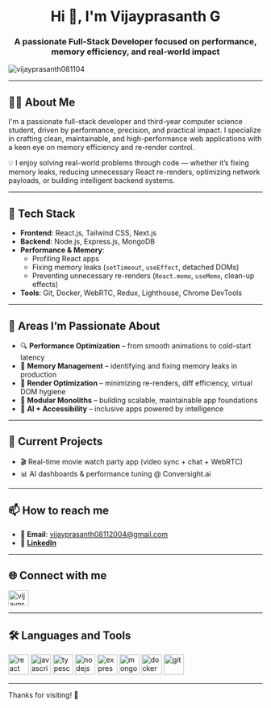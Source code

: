 <h1 align="center">Hi 👋, I'm Vijayprasanth G</h1>
<h3 align="center">A passionate Full-Stack Developer focused on performance, memory efficiency, and real-world impact</h3>

<p align="left"> <img src="https://komarev.com/ghpvc/?username=vijayprasanth081104&label=Profile%20views&color=0e75b6&style=flat" alt="vijayprasanth081104" /> </p>

---

## 👨‍💻 About Me

I'm a passionate full-stack developer and third-year computer science student, driven by performance, precision, and practical impact. I specialize in crafting clean, maintainable, and high-performance web applications with a keen eye on memory efficiency and re-render control.

💡 I enjoy solving real-world problems through code — whether it’s fixing memory leaks, reducing unnecessary React re-renders, optimizing network payloads, or building intelligent backend systems.

---

## 🚀 Tech Stack

- **Frontend**: React.js, Tailwind CSS, Next.js  
- **Backend**: Node.js, Express.js, MongoDB  
- **Performance & Memory**:
  - Profiling React apps  
  - Fixing memory leaks (`setTimeout`, `useEffect`, detached DOMs)  
  - Preventing unnecessary re-renders (`React.memo`, `useMemo`, clean-up effects)  
- **Tools**: Git, Docker, WebRTC, Redux, Lighthouse, Chrome DevTools

---

## 🧠 Areas I’m Passionate About

- 🔍 **Performance Optimization** – from smooth animations to cold-start latency  
- 🧼 **Memory Management** – identifying and fixing memory leaks in production  
- 🔁 **Render Optimization** – minimizing re-renders, diff efficiency, virtual DOM hygiene  
- 🧩 **Modular Monoliths** – building scalable, maintainable app foundations  
- 🧠 **AI + Accessibility** – inclusive apps powered by intelligence

---

## 🔭 Current Projects

- 🎬 Real-time movie watch party app (video sync + chat + WebRTC)  
- 📊 AI dashboards & performance tuning @ Conversight.ai

---

## 📫 How to reach me

- 📧 **Email**: vijayprasanth08112004@gmail.com  
- 💼 [**LinkedIn**](https://www.linkedin.com/in/vijayprasanth-g-65a804267/)

---

## 🌐 Connect with me

<p align="left">
<a href="https://www.linkedin.com/in/vijayprasanth-g-65a804267/" target="blank">
  <img align="center" src="https://raw.githubusercontent.com/rahuldkjain/github-profile-readme-generator/master/src/images/icons/Social/linked-in-alt.svg" alt="vijayprasanth g" height="30" width="40" />
</a>
</p>

---

## 🛠️ Languages and Tools

<p align="left">
  <img src="https://cdn.jsdelivr.net/gh/devicons/devicon/icons/react/react-original.svg" alt="react" width="40" height="40"/>
  <img src="https://cdn.jsdelivr.net/gh/devicons/devicon/icons/javascript/javascript-original.svg" alt="javascript" width="40" height="40"/>
  <img src="https://cdn.jsdelivr.net/gh/devicons/devicon/icons/typescript/typescript-original.svg" alt="typescript" width="40" height="40"/>
  <img src="https://cdn.jsdelivr.net/gh/devicons/devicon/icons/nodejs/nodejs-original.svg" alt="nodejs" width="40" height="40"/>
  <img src="https://cdn.jsdelivr.net/gh/devicons/devicon/icons/express/express-original.svg" alt="express" width="40" height="40"/>
  <img src="https://cdn.jsdelivr.net/gh/devicons/devicon/icons/mongodb/mongodb-original.svg" alt="mongodb" width="40" height="40"/>
  <img src="https://cdn.jsdelivr.net/gh/devicons/devicon/icons/docker/docker-original.svg" alt="docker" width="40" height="40"/>
  <img src="https://cdn.jsdelivr.net/gh/devicons/devicon/icons/git/git-original.svg" alt="git" width="40" height="40"/>
</p>

---

Thanks for visiting! 🚀
